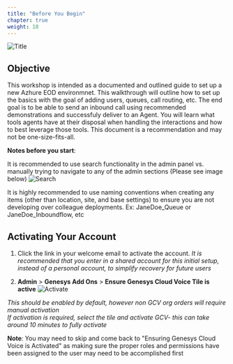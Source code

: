 ```yaml
---
title: "Before You Begin"
chapter: true
weight: 10
---
```


![Title](/images/DevLabSetup.jpg)
## Objective

This workshop is intended as a documented and outlined guide to set up a new Azhure EOD environmnet. This walkthrough will outline how to set up the basics with the goal of adding users, queues, call routing, etc. The end goal is to be able to send an inbound call using recommended demonstrations and successfuly deliver to an Agent. You will learn what tools agents have at their disposal when handling the interactions and how to best leverage those tools. This document is a recommendation and may not be one-size-fits-all.


**Notes before you start**: <br>

It is recommended to use search functionality in the admin panel vs. manually trying to navigate to any of the admin sections (Please see image below)
![Search](/images/gcadmin.png)

It is highly recommended to use naming conventions when creating any items (other than location, site, and base settings) to ensure you are not developing over colleague deployments. Ex: JaneDoe_Queue or JaneDoe_Inboundflow, etc

## Activating Your Account
1. Click the link in your welcome email to activate the account. _It is recommended that you enter in a shared account for this initial setup, instead of a personal account, to simplify recovery for future users_

2. **Admin** > **Genesys Add Ons** > **Ensure Genesys Cloud Voice Tile is active**
![Activate ](/images/activate.jpg)

_This should be enabled by default, however non GCV org orders will require manual activation <br>
If activation is required, select the tile and activate GCV- this can take around 10 minutes to fully activate_

**Note**: You may need to skip and come back to "Ensuring Genesys Cloud Voice is Activated" as making sure the proper roles and permissions have been assigned to the user may need to be accomplished first
